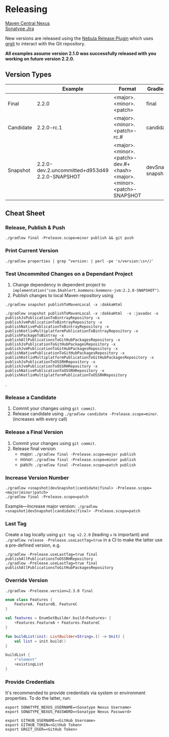 # Releasing

[Maven Central Nexus](https://oss.sonatype.org/#stagingRepositories)  
[Sonatype Jira](https://issues.sonatype.org/secure/Dashboard.jspa)

New versions are released using the [Nebula Release Plugin](https://github.com/nebula-plugins/nebula-release-plugin) which
uses [grgit](https://github.com/ajoberstar/grgit) to interact with the Git repository.

**All examples assume version 2.1.0 was successfully released with you working on future version 2.2.0.**

## Version Types

|           	| Example                                            | Format                                                                    | Gradle Task            |
|-----------	|------------------------------------------------	|-----------------------------------------------------------------------	|----------------------	|
| Final        | 2.2.0                                            | &lt;major&gt;.&lt;minor&gt;.&lt;patch&gt;                                                | final                    |
| Candidate    | 2.2.0-rc.1                                        | &lt;major&gt;.&lt;minor&gt;.&lt;patch&gt;-rc.#                                            | candidate                |
| Snapshot    | 2.2.0-dev.2.uncommitted+d953d49<br>2.2.0-SNAPSHOT    | &lt;major&gt;.&lt;minor&gt;.&lt;patch&gt;-dev.#+&lt;hash&gt;<br>&lt;major&gt;.&lt;minor&gt;.&lt;patch&gt;-SNAPSHOT    | devSnapshot<br>snapshot    |

## Cheat Sheet

### Release, Publish & Push

```shell
./gradlew final -Prelease.scope=minor publish && git push
```

### Print Current Version

```shell
./gradlew properties | grep ^version: | perl -pe 's/version:\s+//'
```

### Test Uncommited Changes on a Dependant Project

1. Change dependency in dependent project to `implementation("com.bkahlert.kommons:kommons-jvm:2.2.0-SNAPSHOT")`.
2. Publish changes to local Maven repository using

```shell
./gradlew snapshot publishToMavenLocal -x :dokkaHtml
```

```shell
./gradlew snapshot publishToMavenLocal -x :dokkaHtml  -x :javadoc -x publishJsPublicationToBintrayRepository -x publishJvmPublicationToBintrayRepository -x publishNativePublicationToBintrayRepository -x publishKotlinMultiplatformPublicationToBintrayRepository -x publishPackageToBintray -x publishAllPublicationsToGitHubPackagesRepository -x publishJsPublicationToGitHubPackagesRepository -x publishJvmPublicationToGitHubPackagesRepository -x publishNativePublicationToGitHubPackagesRepository -x publishKotlinMultiplatformPublicationToGitHubPackagesRepository -x publishJsPublicationToOSSRHRepository -x publishJvmPublicationToOSSRHRepository -x publishNativePublicationToOSSRHRepository -x publishKotlinMultiplatformPublicationToOSSRHRepository
```

.

### Release a Candidate

1. Commit your changes using `git commit`.
2. Release candidate using `./gradlew candidate -Prelease.scope=minor`.
   (increases with every call)

### Release a Final Version

1. Commit your changes using `git commit`.
2. Release final version
    - major: `./gradlew final -Prelease.scope=major publish`
    - minor: `./gradlew final -Prelease.scope=minor publish`
    - patch: `./gradlew final -Prelease.scope=patch publish`

### Increase Version Number

```shell
./gradlew <snapshot|devSnapshot|candidate|final> -Prelease.scope=<major|minor|patch>
./gradlew final -Prelease.scope=patch
```

Example—Increase major version: `./gradlew <snapshot|devSnapshot|candidate|final> -Prelease.scope=patch`

### Last Tag

Create a tag locally using `git tag v2.2.0` (leading `v`  is important) and `./gradlew release -Prelease.useLastTag=true` in a CI to make the latter use a
pre-defined version, e.g.

```shell
./gradlew -Prelease.useLastTag=true final publishAllPublicationsToOSSRHRepository
./gradlew -Prelease.useLastTag=true final publishAllPublicationsToGitHubPackagesRepository
```

### Override Version

```shell
./gradlew -Prelease.version=2.3.0 final
```

```kotlin
enum class Features {
    FeatureA, FeatureB, FeatureC
}

val features = EnumSetBuilder.build<Features> {
    +Features.FeatureA + Features.FeatureC
}
```

```kotlin
fun buildList(init: ListBuilder<String>.() -> Unit) {
    val list = init.build()
}

buildList {
    +"element"
    +existingList
}
```

### Provide Credentials

It's recommended to provide credentials via system or environment properties. To do the latter, run:

```shell
export SONATYPE_NEXUS_USERNAME=<Sonatype Nexus Username>
export SONATYPE_NEXUS_PASSWORD=<Sonatype Nexus Password>

export GITHUB_USERNAME=<GitHub Username>
export GITHUB_TOKEN=<GitHub Token>
export GRGIT_USER=<GitHub Token>
```
